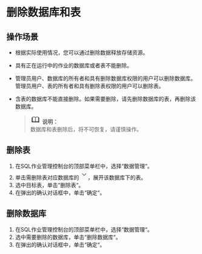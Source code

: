 # 删除数据库和表<a name="dli_01_0011"></a>

## 操作场景<a name="section24097271153521"></a>

-   根据实际使用情况，您可以通过删除数据释放存储资源。
-   具有正在运行中的作业的数据库或者表不能删除。
-   管理员用户、数据库的所有者和具有删除数据库权限的用户可以删除数据库。管理员用户、表的所有者和具有删除表权限的用户可以删除表。
-   含表的数据库不能直接删除。如果需要删除，请先删除数据库的表，再删除该数据库。

    >![](public_sys-resources/icon-note.gif) **说明：**   
    >数据库和表删除后，将不可恢复，请谨慎操作。  


## 删除表<a name="section4685189174137"></a>

1.  在SQL作业管理控制台的顶部菜单栏中，选择“数据管理“。
2.  单击需删除表对应数据库的![](figures/zh-cn_image_0093946939.png)，展开该数据库下的表。
3.  选中目标表，单击“删除表“。
4.  在弹出的确认对话框中，单击“确定“。

## 删除数据库<a name="section168648524611"></a>

1.  在SQL作业管理控制台的顶部菜单栏中，选择“数据管理“。
2.  选中需要删除的数据库，单击“删除数据库“。
3.  在弹出的确认对话框中，单击“确定“。

